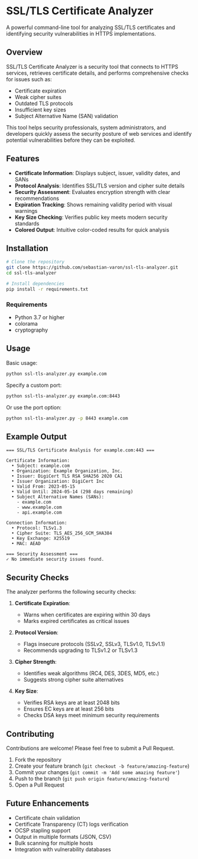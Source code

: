# SSL/TLS Certificate Analyzer

A powerful command-line tool for analyzing SSL/TLS certificates and identifying security vulnerabilities in HTTPS implementations.

## Overview

SSL/TLS Certificate Analyzer is a security tool that connects to HTTPS services, retrieves certificate details, and performs comprehensive checks for issues such as:

- Certificate expiration
- Weak cipher suites
- Outdated TLS protocols
- Insufficient key sizes
- Subject Alternative Name (SAN) validation

This tool helps security professionals, system administrators, and developers quickly assess the security posture of web services and identify potential vulnerabilities before they can be exploited.

## Features

- **Certificate Information**: Displays subject, issuer, validity dates, and SANs
- **Protocol Analysis**: Identifies SSL/TLS version and cipher suite details
- **Security Assessment**: Evaluates encryption strength with clear recommendations
- **Expiration Tracking**: Shows remaining validity period with visual warnings
- **Key Size Checking**: Verifies public key meets modern security standards
- **Colored Output**: Intuitive color-coded results for quick analysis

## Installation

```bash
# Clone the repository
git clone https://github.com/sebastian-varon/ssl-tls-analyzer.git
cd ssl-tls-analyzer

# Install dependencies
pip install -r requirements.txt
```

### Requirements

- Python 3.7 or higher
- colorama
- cryptography

## Usage

Basic usage:

```bash
python ssl-tls-analyzer.py example.com
```

Specify a custom port:

```bash
python ssl-tls-analyzer.py example.com:8443
```

Or use the port option:

```bash
python ssl-tls-analyzer.py -p 8443 example.com
```

## Example Output

```
=== SSL/TLS Certificate Analysis for example.com:443 ===

Certificate Information:
  • Subject: example.com
  • Organization: Example Organization, Inc.
  • Issuer: DigiCert TLS RSA SHA256 2020 CA1
  • Issuer Organization: DigiCert Inc
  • Valid From: 2023-05-15
  • Valid Until: 2024-05-14 (298 days remaining)
  • Subject Alternative Names (SANs):
    - example.com
    - www.example.com
    - api.example.com

Connection Information:
  • Protocol: TLSv1.3
  • Cipher Suite: TLS_AES_256_GCM_SHA384
  • Key Exchange: X25519
  • MAC: AEAD

=== Security Assessment ===
✓ No immediate security issues found.
```

## Security Checks

The analyzer performs the following security checks:

1. **Certificate Expiration**:
   - Warns when certificates are expiring within 30 days
   - Marks expired certificates as critical issues

2. **Protocol Version**:
   - Flags insecure protocols (SSLv2, SSLv3, TLSv1.0, TLSv1.1)
   - Recommends upgrading to TLSv1.2 or TLSv1.3

3. **Cipher Strength**:
   - Identifies weak algorithms (RC4, DES, 3DES, MD5, etc.)
   - Suggests strong cipher suite alternatives

4. **Key Size**:
   - Verifies RSA keys are at least 2048 bits
   - Ensures EC keys are at least 256 bits
   - Checks DSA keys meet minimum security requirements

## Contributing

Contributions are welcome! Please feel free to submit a Pull Request.

1. Fork the repository
2. Create your feature branch (`git checkout -b feature/amazing-feature`)
3. Commit your changes (`git commit -m 'Add some amazing feature'`)
4. Push to the branch (`git push origin feature/amazing-feature`)
5. Open a Pull Request

## Future Enhancements

- Certificate chain validation
- Certificate Transparency (CT) logs verification
- OCSP stapling support
- Output in multiple formats (JSON, CSV)
- Bulk scanning for multiple hosts
- Integration with vulnerability databases
